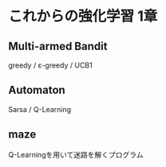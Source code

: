 # これからの強化学習 1章
## Multi-armed Bandit
greedy / ε-greedy / UCB1

## Automaton
Sarsa / Q-Learning

## maze
Q-Learningを用いて迷路を解くプログラム